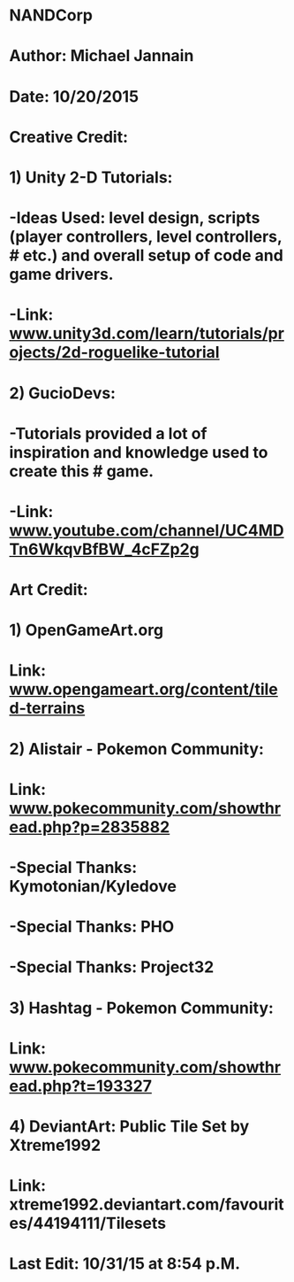# NANDCorp
# Author: Michael Jannain
# Date: 10/20/2015
#
# Creative Credit:
#
# 1) Unity 2-D Tutorials:
#   -Ideas Used: level design, scripts (player controllers, level controllers, #   etc.) and overall setup of code and game drivers.
#    -Link: www.unity3d.com/learn/tutorials/projects/2d-roguelike-tutorial
# 2) GucioDevs:
#   -Tutorials provided a lot of inspiration and knowledge used to create this #   game.
#   -Link: www.youtube.com/channel/UC4MDTn6WkqvBfBW_4cFZp2g
#
# Art Credit:
#
# 1) OpenGameArt.org
# Link: www.opengameart.org/content/tiled-terrains
# 2) Alistair - Pokemon Community:
# Link: www.pokecommunity.com/showthread.php?p=2835882
#    -Special Thanks: Kymotonian/Kyledove
#    -Special Thanks: PHO
#    -Special Thanks: Project32
# 3) Hashtag - Pokemon Community:
# Link: www.pokecommunity.com/showthread.php?t=193327
# 4) DeviantArt: Public Tile Set by Xtreme1992
# Link: xtreme1992.deviantart.com/favourites/44194111/Tilesets
#
#
#
# Last Edit: 10/31/15 at 8:54 p.M.
